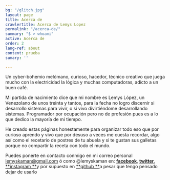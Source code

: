 ```yaml
---
bg: "/glitch.jpg"
layout: page
title: Acerca de
crawlertitle: Acerca de Lemys Lopez
permalink: "/acerca-de/"
summary: "$ > whoami"
active: Acerca de
order: 2
lang-ref: about
content: prueba
sumary: ''

---
```

Un cyber-bohemio melómano, curioso, hacedor, técnico creativo que juega mucho con la electricidad la lógica y muchas computadoras, adicto a un buen café.

Mi partida de nacimiento dice que mi nombre es Lemys López, un Venezolano de unos treinta y tantos, para la fecha no logro discernir si desarrollo sistemas para vivir, o si vivo divirtiéndome desarrollando sistemas. Programador por ocupación pero no de profesión pues es a lo que dedico la mayoría de mi tiempo.

He creado estas páginas honestamente para organizar todo eso que por curioso aprendo y vivo que por desuso a veces me cuesta recordar, algo así como el recetario de postres de tu abuela y si te gustan sus galletas porque no compartir la receta con todo el mundo.

Puedes ponerte en contacto conmigo en mi correo personal [lemyskaman@gmail.com](mailto:lemyskaman@gmail.com) ó como @lemyskaman en: [**facebook**](https://www.facebook.com/lemyskaman), [**twitter**](https://twitter.com/lemyskaman), [**instagram **](https://www.instagram.com/lemyskaman/)y por supuesto en [**github **](http://github.com/lemyskaman)a pesar que tengo pensado dejar de usarlo